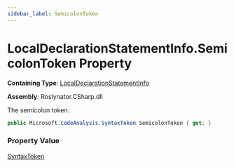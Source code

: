```yaml
---
sidebar_label: SemicolonToken
---
```


# LocalDeclarationStatementInfo\.SemicolonToken Property

**Containing Type**: [LocalDeclarationStatementInfo](../index.md)

**Assembly**: Roslynator\.CSharp\.dll

  
The semicolon token\.

```csharp
public Microsoft.CodeAnalysis.SyntaxToken SemicolonToken { get; }
```

### Property Value

[SyntaxToken](https://docs.microsoft.com/en-us/dotnet/api/microsoft.codeanalysis.syntaxtoken)

